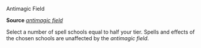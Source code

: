 Antimagic Field

**Source** [_antimagic field_](spells/antimagicField#_antimagic-field)

Select a number of spell schools equal to half your tier. Spells and effects of the chosen schools are unaffected by the _antimagic field_.


